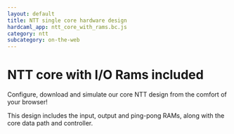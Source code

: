 ```yaml
---
layout: default
title: NTT single core hardware design
hardcaml_app: ntt_core_with_rams.bc.js
category: ntt
subcategory: on-the-web
---
```


# NTT core with I/O Rams included

Configure, download and simulate our core NTT design from the comfort of your browser!

This design includes the input, output and ping-pong RAMs, along with the core data path
and controller.

<div id="hardcaml_app">
</div>
